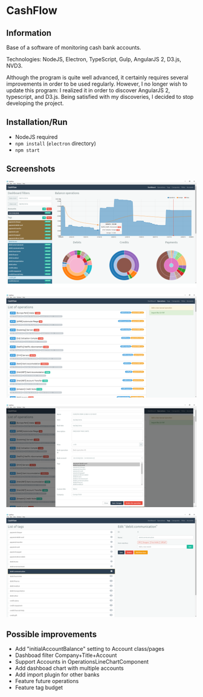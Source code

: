 # CashFlow

## Information

Base of a software of monitoring cash bank accounts.

Technologies: NodeJS, Electron, TypeScript, Gulp, AngularJS 2, D3.js, NVD3.

Although the program is quite well advanced, it certainly requires several improvements in order to be used regularly. However, I no longer wish to update this program: I realized it in order to discover AngularJS 2, typescript, and D3.js. Being satisfied with my discoveries, I decided to stop developing the project.

## Installation/Run

- NodeJS required
- `npm install` (`electron` directory)
- `npm start`

## Screenshots

![Dashboard](images/dashboard.png)

![Operations](images/operations.png)

![Edit operation](images/edit-operation.png)

![Tags](images/tags.png)

## Possible improvements

- Add "initialAccountBalance" setting to Account class/pages
- Dashboad filter Company+Title+Account
- Support Accounts in OperationsLineChartComponent
- Add dashboad chart with multiple accounts
- Add import plugin for other banks
- Feature future operations
- Feature tag budget
